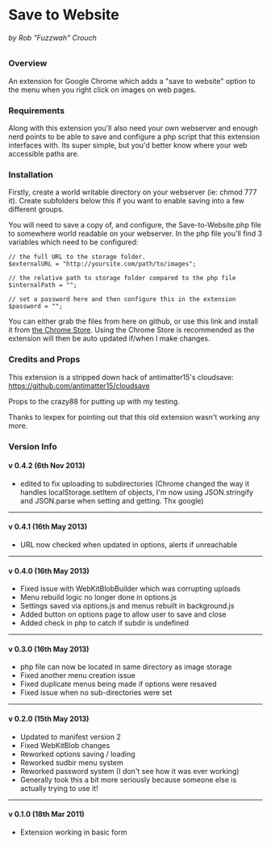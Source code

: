 Save to Website 
======================================
###### by Rob "Fuzzwah" Crouch 

### Overview

An extension for Google Chrome which adds a "save to website" option 
to the menu when you right click on images on web pages.

### Requirements

Along with this extension you'll also need your own webserver and 
enough nerd points to be able to save and configure a php script 
that this extension interfaces with. Its super simple, but you'd 
better know where your web accessible paths are.

### Installation

Firstly, create a world writable directory on your webserver 
(ie: chmod 777 it). Create subfolders below this if you want to 
enable saving into a few different groups.

You will need to save a copy of, and configure, the 
Save-to-Website.php file to somewhere world readable on your 
webserver. In the php file you'll find 3 variables which need to be
configured:

    // the full URL to the storage folder.
    $externalURL = "http://yoursite.com/path/to/images";

    // the relative path to storage folder compared to the php file
    $internalPath = ""; 

    // set a password here and then configure this in the extension
    $password = ""; 
    
You can either grab the files from here on github, or use this link
and install it from [the Chrome Store](http://bit.ly/18MejN5). Using
the Chrome Store is recommended as the extension will then be auto
updated if/when I make changes.

### Credits and Props

This extension is a stripped down hack of antimatter15's 
cloudsave: https://github.com/antimatter15/cloudsave

Props to the crazy88 for putting up with my testing.

Thanks to lexpex for pointing out that this old extension wasn't 
working any more.

### Version Info

#### v 0.4.2 (6th Nov 2013)

* edited to fix uploading to subdirectories (Chrome changed the way it handles localStorage.setItem of objects, I'm now using JSON.stringify and JSON.parse when setting and getting. Thx google)

- - - - 
#### v 0.4.1 (16th May 2013)

* URL now checked when updated in options, alerts if unreachable

- - - - 
#### v 0.4.0 (16th May 2013)

* Fixed issue with WebKitBlobBuilder which was corrupting uploads
* Menu rebuild logic no longer done in options.js
* Settings saved via options.js and menus rebuilt in background.js
* Added button on options page to allow user to save and close
* Added check in php to catch if subdir is undefined

- - - - 
#### v 0.3.0 (16th May 2013)

* php file can now be located in same directory as image storage
* Fixed another menu creation issue
* Fixed duplicate menus being made if options were resaved
* Fixed issue when no sub-directories were set 

- - - - 
#### v 0.2.0 (15th May 2013) 

* Updated to manifest version 2 
* Fixed WebKitBlob changes 
* Reworked options saving / loading 
* Reworked sudbir menu system 
* Reworked password system (I don't see how it was ever working) 
* Generally took this a bit more seriously because someone else is 
actually trying to use it!

- - - - 
#### v 0.1.0 (18th Mar 2011) 

* Extension working in basic form